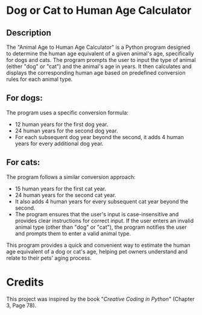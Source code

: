 # Dog or Cat to Human Age Calculator

## Description

The "Animal Age to Human Age Calculator" is a Python program designed to determine the human age equivalent of a given animal's age, specifically for dogs and cats. The program prompts the user to input the type of animal (either "dog" or "cat") and the animal's age in years. It then calculates and displays the corresponding human age based on predefined conversion rules for each animal type.

## For dogs:

The program uses a specific conversion formula:
- 12 human years for the first dog year.
- 24 human years for the second dog year.
- For each subsequent dog year beyond the second, it adds 4 human years for every additional dog year.

## For cats:

The program follows a similar conversion approach:
- 15 human years for the first cat year.
- 24 human years for the second cat year.
- It also adds 4 human years for every subsequent cat year beyond the second.
- The program ensures that the user's input is case-insensitive and provides clear instructions for correct input. If the user enters an invalid animal type (other than "dog" or "cat"), the program notifies the user and prompts them to enter a valid animal type.

This program provides a quick and convenient way to estimate the human age equivalent of a dog or cat's age, helping pet owners understand and relate to their pets' aging process.

# Credits
This project was inspired by the book "_Creative Coding in Python_" (Chapter 3, Page 78).
